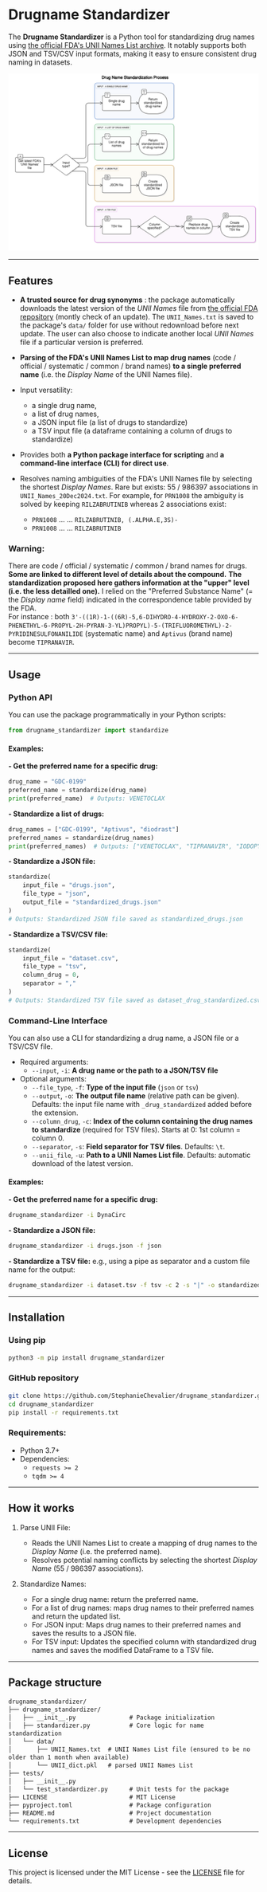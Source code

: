# Drugname Standardizer

The **Drugname Standardizer** is a Python tool for standardizing drug names using [the official FDA's UNII Names List archive](https://precision.fda.gov/uniisearch/archive). It notably supports both JSON and TSV/CSV input formats, making it easy to ensure consistent drug naming in datasets.

![flowchart](img/flowchart_alpha.png)

---

## Features

- **A trusted source for drug synonyms** : the package automatically downloads the latest version of the *UNII Names* file from [the official FDA repository](https://precision.fda.gov/uniisearch/archive/latest/UNIIs.zip) (montly check of an update).
The `UNII_Names.txt` is saved to the package's `data/` folder for use without redownload before next update. The user can also choose to indicate another local *UNII Names* file if a particular version is preferred.

- **Parsing of the FDA's UNII Names List to map drug names** (code / official / systematic / common / brand names) **to a single preferred name** (i.e. the *Display Name* of the UNII Names file).

- Input versatility:
   - a single drug name,
   - a list of drug names,
   - a JSON input file (a list of drugs to standardize)
   - a TSV input file (a dataframe containing a column of drugs to standardize)

- Provides both **a Python package interface for scripting** and **a command-line interface (CLI) for direct use**.

- Resolves naming ambiguities of the FDA's UNII Names file by selecting the shortest *Display Names*. Rare but exists: 55 / 986397 associations in `UNII_Names_20Dec2024.txt`. For example, for `PRN1008` the ambiguity is solved by keeping `RILZABRUTINIB` whereas 2 associations exist:
   - `PRN1008`	...	... `RILZABRUTINIB, (.ALPHA.E,3S)-`
   - `PRN1008`	...	... `RILZABRUTINIB`  

### **Warning:**

There are code / official / systematic / common / brand names for drugs. **Some are linked to different level of details about the compound.**
**The standardization proposed here gathers information at the "upper" level (i.e. the less detailled one).** I relied on the "Preferred Substance Name" (= the *Display name* field) indicated in the correspondence table provided by the FDA.  
For instance : both `3'-((1R)-1-((6R)-5,6-DIHYDRO-4-HYDROXY-2-OXO-6-PHENETHYL-6-PROPYL-2H-PYRAN-3-YL)PROPYL)-5-(TRIFLUOROMETHYL)-2-PYRIDINESULFONANILIDE` (systematic name) and `Aptivus` (brand name) become `TIPRANAVIR`.

---

## Usage

### Python API

You can use the package programmatically in your Python scripts:

```python
from drugname_standardizer import standardize
```

#### Examples:

**- Get the preferred name for a specific drug:**
```python
drug_name = "GDC-0199"
preferred_name = standardize(drug_name)
print(preferred_name)  # Outputs: VENETOCLAX
```

**- Standardize a list of drugs:**
```python
drug_names = ["GDC-0199", "Aptivus", "diodrast"]
preferred_names = standardize(drug_names)
print(preferred_names)  # Outputs: ["VENETOCLAX", "TIPRANAVIR", "IODOPYRACET"]
```

**- Standardize a JSON file:**
```python
standardize(
    input_file = "drugs.json",
    file_type = "json",
    output_file = "standardized_drugs.json"
)
# Outputs: Standardized JSON file saved as standardized_drugs.json
```

**- Standardize a TSV/CSV file:**
```python
standardize(
    input_file = "dataset.csv",
    file_type = "tsv",
    column_drug = 0,
    separator = ","
)
# Outputs: Standardized TSV file saved as dataset_drug_standardized.csv
```

### Command-Line Interface

You can also use a CLI for standardizing a drug name, a JSON file or a TSV/CSV file.

* Required arguments:
    - `--input`, `-i`: **A drug name or the path to a JSON/TSV file**
* Optional arguments:
  - `--file_type`, `-f`: **Type of the input file** (`json` or `tsv`)
  - `--output`, `-o`: **The output file name** (relative path can be given). Defaults: the input file name with `_drug_standardized` added before the extension.
  - `--column_drug`, `-c`: **Index of the column containing the drug names to standardize** (required for TSV files). Starts at 0: 1st column = column 0.
  - `--separator`, `-s`: **Field separator for TSV files**. Defaults: `\t`.
  - `--unii_file`, `-u`: **Path to a UNII Names List file**. Defaults: automatic download of the latest version.

#### Examples:

**- Get the preferred name for a specific drug:**
```bash
drugname_standardizer -i DynaCirc
```

**- Standardize a JSON file:**
```bash
drugname_standardizer -i drugs.json -f json
```

**- Standardize a TSV file:**
e.g., using a pipe as separator and a custom file name for the output:
```bash
drugname_standardizer -i dataset.tsv -f tsv -c 2 -s "|" -o standardized_dataset.tsv
```

---

## Installation

### Using pip

```bash
python3 -m pip install drugname_standardizer
```

### GitHub repository

```bash
git clone https://github.com/StephanieChevalier/drugname_standardizer.git
cd drugname_standardizer
pip install -r requirements.txt
```

### Requirements:

- Python 3.7+
- Dependencies:
  - `requests >= 2`
  - `tqdm >= 4`

---

## How it works

1. Parse UNII File:
    - Reads the UNII Names List to create a mapping of drug names to the *Display Name* (i.e. the preferred name).
    - Resolves potential naming conflicts by selecting the shortest *Display Name* (55 / 986397 associations).

2. Standardize Names:
    - For a single drug name: return the preferred name.
    - For a list of drug names: maps drug names to their preferred names and return the updated list.
    - For JSON input: Maps drug names to their preferred names and saves the results to a JSON file.
    - For TSV input: Updates the specified column with standardized drug names and saves the modified DataFrame to a TSV file.

---

## Package structure
```
drugname_standardizer/
├── drugname_standardizer/
│   ├── __init__.py               # Package initialization
│   ├── standardizer.py           # Core logic for name standardization
│   └── data/
│       ├── UNII_Names.txt  # UNII Names List file (ensured to be no older than 1 month when available)
│       └── UNII_dict.pkl   # parsed UNII Names List
├── tests/
│   ├── __init__.py               
│   └── test_standardizer.py      # Unit tests for the package
├── LICENSE                       # MIT License
├── pyproject.toml                # Package configuration
├── README.md                     # Project documentation
└── requirements.txt              # Development dependencies
```

---

## License

This project is licensed under the MIT License - see the [LICENSE](https://github.com/StephanieChevalier/drugname_standardizer/blob/main/LICENSE) file for details.
